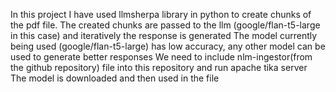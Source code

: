 In this project I have used llmsherpa library in python to create chunks of the pdf file.
The created chunks are passed to the llm (google/flan-t5-large  in this case) and iteratively the response is generated 
The model currently being used (google/flan-t5-large) has low accuracy, any other model can be used to generate better responses
We need to include nlm-ingestor(from the github repository) file into this repository and run apache tika server
The model is downloaded and then used in the file
